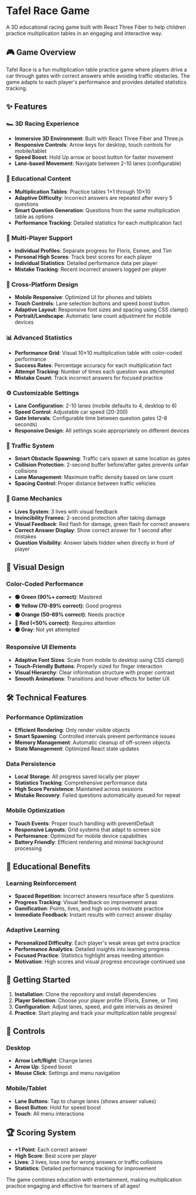 # Tafel Race Game

A 3D educational racing game built with React Three Fiber to help children practice multiplication tables in an engaging and interactive way.

## 🎮 Game Overview

Tafel Race is a fun multiplication table practice game where players drive a car through gates with correct answers while avoiding traffic obstacles. The game adapts to each player's performance and provides detailed statistics tracking.

## ✨ Features

### 🏎️ 3D Racing Experience
- **Immersive 3D Environment**: Built with React Three Fiber and Three.js
- **Responsive Controls**: Arrow keys for desktop, touch controls for mobile/tablet
- **Speed Boost**: Hold Up arrow or boost button for faster movement
- **Lane-based Movement**: Navigate between 2-10 lanes (configurable)

### 🧮 Educational Content
- **Multiplication Tables**: Practice tables 1×1 through 10×10
- **Adaptive Difficulty**: Incorrect answers are repeated after every 5 questions
- **Smart Question Generation**: Questions from the same multiplication table as options
- **Performance Tracking**: Detailed statistics for each multiplication fact

### 👥 Multi-Player Support
- **Individual Profiles**: Separate progress for Floris, Esmee, and Tim
- **Personal High Scores**: Track best scores for each player
- **Individual Statistics**: Detailed performance data per player
- **Mistake Tracking**: Recent incorrect answers logged per player

### 📱 Cross-Platform Design
- **Mobile Responsive**: Optimized UI for phones and tablets
- **Touch Controls**: Lane selection buttons and speed boost button
- **Adaptive Layout**: Responsive font sizes and spacing using CSS clamp()
- **Portrait/Landscape**: Automatic lane count adjustment for mobile devices

### 📊 Advanced Statistics
- **Performance Grid**: Visual 10×10 multiplication table with color-coded performance
- **Success Rates**: Percentage accuracy for each multiplication fact
- **Attempt Tracking**: Number of times each question was attempted
- **Mistake Count**: Track incorrect answers for focused practice

### ⚙️ Customizable Settings
- **Lane Configuration**: 2-10 lanes (mobile defaults to 4, desktop to 6)
- **Speed Control**: Adjustable car speed (20-200)
- **Gate Intervals**: Configurable time between question gates (2-8 seconds)
- **Responsive Design**: All settings scale appropriately on different devices

### 🚗 Traffic System
- **Smart Obstacle Spawning**: Traffic cars spawn at same location as gates
- **Collision Protection**: 2-second buffer before/after gates prevents unfair collisions
- **Lane Management**: Maximum traffic density based on lane count
- **Spacing Control**: Proper distance between traffic vehicles

### 🎯 Game Mechanics
- **Lives System**: 3 lives with visual feedback
- **Invincibility Frames**: 2-second protection after taking damage
- **Visual Feedback**: Red flash for damage, green flash for correct answers
- **Correct Answer Display**: Show correct answer for 1 second after mistakes
- **Question Visibility**: Answer labels hidden when directly in front of player

## 🎨 Visual Design

### Color-Coded Performance
- **🟢 Green (90%+ correct)**: Mastered
- **🟡 Yellow (70-89% correct)**: Good progress
- **🟠 Orange (50-69% correct)**: Needs practice
- **🔴 Red (<50% correct)**: Requires attention
- **⚫ Gray**: Not yet attempted

### Responsive UI Elements
- **Adaptive Font Sizes**: Scale from mobile to desktop using CSS clamp()
- **Touch-Friendly Buttons**: Properly sized for finger interaction
- **Visual Hierarchy**: Clear information structure with proper contrast
- **Smooth Animations**: Transitions and hover effects for better UX

## 🛠️ Technical Features

### Performance Optimization
- **Efficient Rendering**: Only render visible objects
- **Smart Spawning**: Controlled intervals prevent performance issues
- **Memory Management**: Automatic cleanup of off-screen objects
- **State Management**: Optimized React state updates

### Data Persistence
- **Local Storage**: All progress saved locally per player
- **Statistics Tracking**: Comprehensive performance data
- **High Score Persistence**: Maintained across sessions
- **Mistake Recovery**: Failed questions automatically queued for repeat

### Mobile Optimization
- **Touch Events**: Proper touch handling with preventDefault
- **Responsive Layouts**: Grid systems that adapt to screen size
- **Performance**: Optimized for mobile device capabilities
- **Battery Friendly**: Efficient rendering and minimal background processing

## 🎯 Educational Benefits

### Learning Reinforcement
- **Spaced Repetition**: Incorrect answers resurface after 5 questions
- **Progress Tracking**: Visual feedback on improvement areas
- **Gamification**: Points, lives, and high scores motivate practice
- **Immediate Feedback**: Instant results with correct answer display

### Adaptive Learning
- **Personalized Difficulty**: Each player's weak areas get extra practice
- **Performance Analytics**: Detailed insights into learning progress
- **Focused Practice**: Statistics highlight areas needing attention
- **Motivation**: High scores and visual progress encourage continued use

## 🚀 Getting Started

1. **Installation**: Clone the repository and install dependencies
2. **Player Selection**: Choose your player profile (Floris, Esmee, or Tim)
3. **Configuration**: Adjust lanes, speed, and gate intervals as desired
4. **Practice**: Start playing and track your multiplication table progress!

## 📱 Controls

### Desktop
- **Arrow Left/Right**: Change lanes
- **Arrow Up**: Speed boost
- **Mouse Click**: Settings and menu navigation

### Mobile/Tablet
- **Lane Buttons**: Tap to change lanes (shows answer values)
- **Boost Button**: Hold for speed boost
- **Touch**: All menu interactions

## 🏆 Scoring System

- **+1 Point**: Each correct answer
- **High Score**: Best score per player
- **Lives**: 3 lives, lose one for wrong answers or traffic collisions
- **Statistics**: Detailed performance tracking for improvement

The game combines education with entertainment, making multiplication practice engaging and effective for learners of all ages!